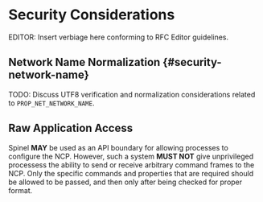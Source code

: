 # Security Considerations #

EDITOR: Insert verbiage here conforming to RFC Editor guidelines.

## Network Name Normalization {#security-network-name}

TODO: Discuss UTF8 verification and normalization considerations related to
`PROP_NET_NETWORK_NAME`.

## Raw Application Access ##

Spinel **MAY** be used as an API boundary for allowing processes to configure the NCP. However, such a system **MUST NOT** give unprivileged processess the ability to send or receive arbitrary command frames to the NCP. Only the specific commands and properties that are required should be allowed to be passed, and then only after being checked for proper format.
